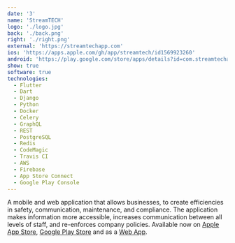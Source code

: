 ```yaml
---
date: '3'
name: 'StreamTECH'
logo: './logo.jpg'
back: './back.png'
right: './right.png'
external: 'https://streamtechapp.com'
ios: 'https://apps.apple.com/gh/app/streamtech/id1569923260'
android: 'https://play.google.com/store/apps/details?id=com.streamtechapp.app'
show: true
software: true
technologies:
  - Flutter
  - Dart
  - Django
  - Python
  - Docker
  - Celery
  - GraphQL
  - REST
  - PostgreSQL
  - Redis
  - CodeMagic
  - Travis CI
  - AWS
  - Firebase
  - App Store Connect
  - Google Play Console
---
```


A mobile and web application that allows businesses, to create efficiencies in safety, communication, maintenance, and compliance. The application makes information more accessible, increases communication between all levels of staff, and re-enforces company policies. Available now on [Apple App Store](https://apps.apple.com/gh/app/streamtech/id1569923260), [Google Play Store](https://play.google.com/store/apps/details?id=com.streamtechapp.app) and as a [Web App](https://streamtechapp.com).
